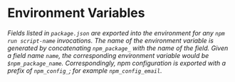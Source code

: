 # Environment Variables

###### Fields listed in `package.json` are exported into the environment for any `npm run script-name` invocations. The name of the environment variable is generated by concatenating `npm_package_` with the name of the field. Given a field name `name`, the corresponding environment variable would be `$npm_package_name`. Correspondingly, npm configuration is exported with a prefix of `npm_config_`; for example `npm_config_email`.
